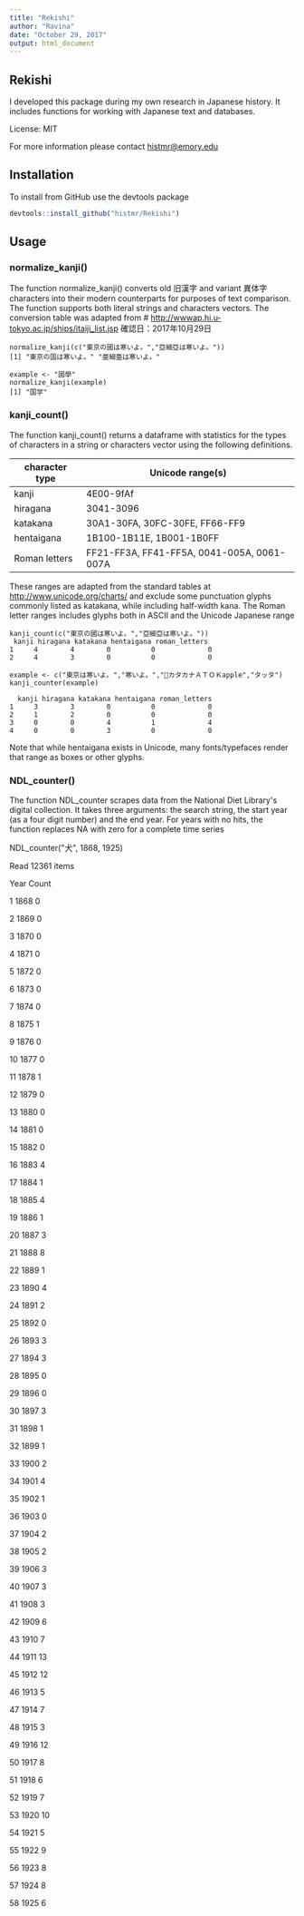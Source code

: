 ```yaml
---
title: "Rekishi"
author: "Ravina"
date: "October 29, 2017"
output: html_document
---
```

## Rekishi

I developed this package during my own research in Japanese history. It includes functions for working with Japanese text and databases.

License: MIT

For more information please contact histmr@emory.edu

## Installation

To install from GitHub use the devtools package

```r eval=FALSE}
devtools::install_github("histmr/Rekishi")
```
## Usage

### normalize_kanji()

The function normalize_kanji() converts old 旧漢字 and variant 異体字 characters into their modern counterparts for purposes of text comparison. The function supports both literal strings and characters vectors. The conversion table was adapted from # http://wwwap.hi.u-tokyo.ac.jp/ships/itaiji_list.jsp 確認日：2017年10月29日

```{r}
normalize_kanji(c("東京の國は寒いよ。","亞細亞は寒いよ。"))
[1] "東京の国は寒いよ。" "亜細亜は寒いよ。" 

example <- "國學"
normalize_kanji(example)
[1] "国学"
```
### kanji_count()

The function kanji_count() returns a dataframe with statistics for the types of characters in a string or characters vector using the following definitions.

 character type         | Unicode range(s)
--- | ---
 kanji                  | 4E00-9fAf
 hiragana               | 3041-3096
 katakana               | 30A1-30FA, 30FC-30FE, FF66-FF9
 hentaigana             | 1B100-1B11E, 1B001-1B0FF
 Roman letters          | FF21-FF3A, FF41-FF5A, 0041-005A, 0061-007A


These ranges are adapted from the standard tables at http://www.unicode.org/charts/ and exclude some punctuation glyphs commonly listed as katakana, while including half-width kana. The Roman letter ranges includes glyphs both in ASCII and the Unicode Japanese range 

```{r}
kanji_count(c("東京の國は寒いよ。","亞細亞は寒いよ。"))
 kanji hiragana katakana hentaigana roman_letters
1     4        4        0          0             0
2     4        3        0          0             0

example <- c("東京は寒いよ。","寒いよ。","𛄃カタカナＡＴＯＫapple","タッタ")
kanji_counter(example)

  kanji hiragana katakana hentaigana roman_letters
1     3        3        0          0             0
2     1        2        0          0             0
3     0        0        4          1             4
4     0        0        3          0             0
```

Note that while hentaigana exists in Unicode, many fonts/typefaces render that range as boxes or other glyphs.

### NDL_counter()

The function NDL_counter scrapes data from the National Diet Library's digital collection. It takes three arguments: the search string, the start year (as a four digit number) and the end year. For years with no hits, the function replaces NA with zero for a complete time series

NDL_counter("犬", 1868, 1925)

Read 12361 items

   Year Count

1  1868      0

2  1869      0

3  1870      0

4  1871      0

5  1872      0

6  1873      0

7  1874      0

8  1875      1

9  1876      0

10 1877     0

11 1878     1

12 1879     0

13 1880     0

14 1881     0

15 1882     0

16 1883     4

17 1884     1

18 1885     4

19 1886     1

20 1887     3

21 1888     8

22 1889     1

23 1890     4

24 1891     2

25 1892     0

26 1893     3

27 1894     3

28 1895     0

29 1896     0

30 1897     3

31 1898     1

32 1899     1

33 1900     2

34 1901     4

35 1902     1

36 1903     0

37 1904     2

38 1905     2

39 1906     3

40 1907     3

41 1908     3

42 1909     6

43 1910     7

44 1911    13

45 1912    12

46 1913     5

47 1914     7

48 1915     3

49 1916    12

50 1917     8

51 1918     6

52 1919     7

53 1920    10

54 1921     5

55 1922     9

56 1923     8

57 1924     8

58 1925     6
